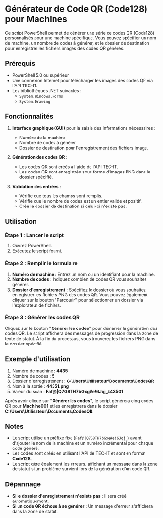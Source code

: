 # Générateur de Code QR (Code128) pour Machines

Ce script PowerShell permet de générer une série de codes QR (Code128) personnalisés pour une machine spécifique. Vous pouvez spécifier un nom de machine, un nombre de codes à générer, et le dossier de destination pour enregistrer les fichiers images des codes QR générés.

## Prérequis

- PowerShell 5.0 ou supérieur
- Une connexion Internet pour télécharger les images des codes QR via l'API TEC-IT.
- Les bibliothèques .NET suivantes :
  - `System.Windows.Forms`
  - `System.Drawing`

## Fonctionnalités

1. **Interface graphique (GUI)** pour la saisie des informations nécessaires :
   - Numéro de la machine
   - Nombre de codes à générer
   - Dossier de destination pour l'enregistrement des fichiers image.

2. **Génération des codes QR** :
   - Les codes QR sont créés à l'aide de l'API TEC-IT.
   - Les codes QR sont enregistrés sous forme d'images PNG dans le dossier spécifié.

3. **Validation des entrées** :
   - Vérifie que tous les champs sont remplis.
   - Vérifie que le nombre de codes est un entier valide et positif.
   - Crée le dossier de destination si celui-ci n'existe pas.

## Utilisation

### Étape 1 : Lancer le script

1. Ouvrez PowerShell.
2. Exécutez le script fourni.

### Étape 2 : Remplir le formulaire

1. **Numéro de machine** : Entrez un nom ou un identifiant pour la machine.
2. **Nombre de codes** : Indiquez combien de codes QR vous souhaitez générer.
3. **Dossier d'enregistrement** : Spécifiez le dossier où vous souhaitez enregistrer les fichiers PNG des codes QR. Vous pouvez également cliquer sur le bouton "Parcourir" pour sélectionner un dossier via l'explorateur de fichiers.

### Étape 3 : Générer les codes QR

Cliquez sur le bouton **"Générer les codes"** pour démarrer la génération des codes QR. Le script affichera des messages de progression dans la zone de texte de statut. À la fin du processus, vous trouverez les fichiers PNG dans le dossier spécifié.

## Exemple d'utilisation

1. Numéro de machine : **4435**
2. Nombre de codes : **5**
3. Dossier d'enregistrement : **C:\Users\Utilisateur\Documents\CodesQR**
4. Nom à la sortie : **44351.png**
5. Valeur du scan : **Faf@|Q7G8TH7bGxg#e!6Jqj_443501**

Après avoir cliqué sur **"Générer les codes"**, le script générera cinq codes QR pour **Machine001** et les enregistrera dans le dossier **C:\Users\Utilisateur\Documents\CodesQR**.

## Notes

- Le script utilise un préfixe fixe (`Faf@|Q7G8TH7bGxg#e!6Jqj_`) avant d'ajouter le nom de la machine et un numéro incrémental pour chaque code généré.
- Les codes sont créés en utilisant l'API de TEC-IT et sont en format **Code128**.
- Le script gère également les erreurs, affichant un message dans la zone de statut si un problème survient lors de la génération d'un code QR.

## Dépannage

- **Si le dossier d'enregistrement n'existe pas** : Il sera créé automatiquement.
- **Si un code QR échoue à se générer** : Un message d'erreur s'affichera dans la zone de statut.
